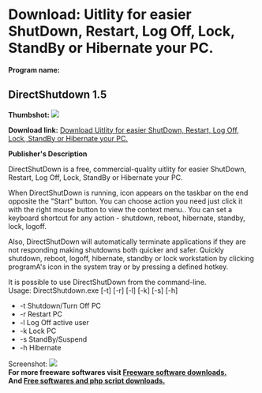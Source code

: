 # Download: Uitlity for easier ShutDown, Restart, Log Off, Lock, StandBy or Hibernate your PC.

**Program name:**

## DirectShutdown 1.5

  
**Thumbshot:** ![](http://www.freewarefiles.com/screenshot/directshutdown_md.gif)   
  
**Download link:** [Download Uitlity for easier ShutDown, Restart, Log Off, Lock, StandBy or Hibernate your PC.](http://freesoftwares.boysofts.com/DirectShutdown_program_22319.html)  
  


**Publisher's Description**  
  


DirectShutDown is a free, commercial-quality uitlity for easier ShutDown, Restart, Log Off, Lock, StandBy or Hibernate your PC. 

When DirectShutDown is running, icon appears on the taskbar on the end opposite the "Start" button. You can choose action you need just click it with the right mouse button to view the context menu.. You can set a keyboard shortcut for any action - shutdown, reboot, hibernate, standby, lock, logoff.

Also, DirectShutDown will automatically terminate applications if they are not responding making shutdowns both quicker and safer. Quickly shutdown, reboot, logoff, hibernate, standby or lock workstation by clicking programA's icon in the system tray or by pressing a defined hotkey. 

It is possible to use DirectShutDown from the command-line.  
Usage: DirectShutdown.exe [-t] [-r] [-l] [-k] [-s] [-h]

  * -t Shutdown/Turn Off PC 
  * -r Restart PC 
  * -l Log Off active user 
  * -k Lock PC 
  * -s StandBy/Suspend 
  * -h Hibernate 

  
  
Screenshot: ![](http://www.freewarefiles.com/screenshot/directshutdown.gif)   
**For more freeware softwares visit [Freeware software downloads.](http://freesoftwares.boysofts.com/)**   
**And [Free softwares and php script downloads.](http://www.boysofts.com/)**
